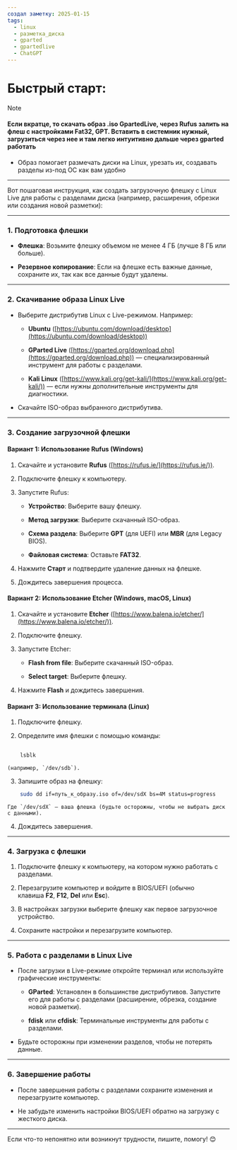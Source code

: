 ```yaml
---
создал заметку: 2025-01-15
tags:
  - linux
  - разметка_диска
  - gparted
  - gpartedlive
  - ChatGPT
---
```

# Быстрый старт:
> [!NOTE]
> #### Если вкратце, то скачать образ .iso GpartedLive, через  Rufus залить на флеш с настройками Fat32, GPT. Вставить в системник нужный, загрузиться через нее и там легко интуитивно дальше через gparted работать

- Образ помогает размечать диски на Linux, урезать их, создавать разделы из-под ОС как вам удобно


---

Вот пошаговая инструкция, как создать загрузочную флешку с Linux Live для работы с разделами диска (например, расширения, обрезки или создания новой разметки):

---

### 1. **Подготовка флешки**

- **Флешка**: Возьмите флешку объемом не менее 4 ГБ (лучше 8 ГБ или больше).
    
- **Резервное копирование**: Если на флешке есть важные данные, сохраните их, так как все данные будут удалены.
    

---

### 2. **Скачивание образа Linux Live**

- Выберите дистрибутив Linux с Live-режимом. Например:
    
    - **Ubuntu** ([https://ubuntu.com/download/desktop](https://ubuntu.com/download/desktop))
        
    - **GParted Live** ([https://gparted.org/download.php](https://gparted.org/download.php)) — специализированный инструмент для работы с разделами.
        
    - **Kali Linux** ([https://www.kali.org/get-kali/](https://www.kali.org/get-kali/)) — если нужны дополнительные инструменты для диагностики.
        
- Скачайте ISO-образ выбранного дистрибутива.
    

---

### 3. **Создание загрузочной флешки**

#### **Вариант 1: Использование Rufus (Windows)**

1. Скачайте и установите **Rufus** ([https://rufus.ie/](https://rufus.ie/)).
    
2. Подключите флешку к компьютеру.
    
3. Запустите Rufus:
    
    - **Устройство**: Выберите вашу флешку.
        
    - **Метод загрузки**: Выберите скачанный ISO-образ.
        
    - **Схема раздела**: Выберите **GPT** (для UEFI) или **MBR** (для Legacy BIOS).
        
    - **Файловая система**: Оставьте **FAT32**.
        
4. Нажмите **Старт** и подтвердите удаление данных на флешке.
    
5. Дождитесь завершения процесса.
    

#### **Вариант 2: Использование Etcher (Windows, macOS, Linux)**

1. Скачайте и установите **Etcher** ([https://www.balena.io/etcher/](https://www.balena.io/etcher/)).
    
2. Подключите флешку.
    
3. Запустите Etcher:
    
    - **Flash from file**: Выберите скачанный ISO-образ.
        
    - **Select target**: Выберите флешку.
        
4. Нажмите **Flash** и дождитесь завершения.
    

#### **Вариант 3: Использование терминала (Linux)**

1. Подключите флешку.
    
2. Определите имя флешки с помощью команды:
    
```bash
   
    lsblk
```
    
    (например, `/dev/sdb`).
    
3. Запишите образ на флешку:
    
```bash
    sudo dd if=путь_к_образу.iso of=/dev/sdX bs=4M status=progress
```
    
    Где `/dev/sdX` — ваша флешка (будьте осторожны, чтобы не выбрать диск с данными).
    
4. Дождитесь завершения.
    

---

### 4. **Загрузка с флешки**

1. Подключите флешку к компьютеру, на котором нужно работать с разделами.
    
2. Перезагрузите компьютер и войдите в BIOS/UEFI (обычно клавиша **F2**, **F12**, **Del** или **Esc**).
    
3. В настройках загрузки выберите флешку как первое загрузочное устройство.
    
4. Сохраните настройки и перезагрузите компьютер.
    

---

### 5. **Работа с разделами в Linux Live**

- После загрузки в Live-режиме откройте терминал или используйте графические инструменты:
    
    - **GParted**: Установлен в большинстве дистрибутивов. Запустите его для работы с разделами (расширение, обрезка, создание новой разметки).
        
    - **fdisk** или **cfdisk**: Терминальные инструменты для работы с разделами.
        
- Будьте осторожны при изменении разделов, чтобы не потерять данные.
    

---

### 6. **Завершение работы**

- После завершения работы с разделами сохраните изменения и перезагрузите компьютер.
    
- Не забудьте изменить настройки BIOS/UEFI обратно на загрузку с жесткого диска.
    

---

Если что-то непонятно или возникнут трудности, пишите, помогу! 😊